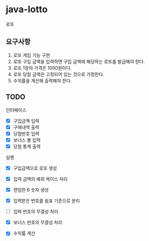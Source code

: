 # java-lotto
로또

## 요구사항
 1. 로또 게임 기능 구현
 2. 로또 구입 금액을 입력하면 구입 금액에 해당하는 로또를 발급해야 한다.
 3. 로또 1장의 가격은 1000원이다.
 4. 로또 당첨 금액은 고정되어 있는 것으로 가정한다.
 5. 수익률을 계산해 출력해야 한다.


## TODO
인터페이스
- [x] 구입금액 입력
- [x] 구매내역 출력
- [x] 당첨번호 입력
- [x] 보너스 볼 입력
- [x] 당첨 통계 출력

실행
- [x] 구입금액으로 로또 생성
- [x] 입력 금액의 예외 케이스 처리
- [x] 랜덤한 6 숫자 생성
- [x] 입력받은 번호를 쉼표 기준으로 분리
- [ ] 입력 번호의 무결성 처리
- [x] 보너스 번호의 무결성 처리
- [x] 수익률 계산


